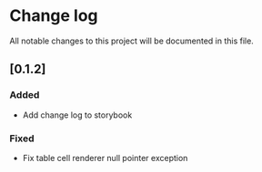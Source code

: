 # Change log
All notable changes to this project will be documented in this file.

## [0.1.2]

### Added
- Add change log to storybook

### Fixed
- Fix table cell renderer null pointer exception
